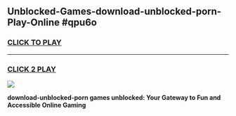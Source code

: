 
## Unblocked-Games-download-unblocked-porn-Play-Online #qpu6o
<h3>
<a href="https://news.freeplayer.one?title=download-unblocked-porn&ref=3">CLICK TO PLAY</a></h3>
<hr>

<h3>
<a href="https://news.freeplayer.one?title=download-unblocked-porn&ref=3">CLICK 2 PLAY</a>
  
</h3>

<a href="https://news.freeplayer.one?title=download-unblocked-porn&ref=3"><img src="https://clearcache.store/games.png"></a>


**download-unblocked-porn games unblocked: Your Gateway to Fun and Accessible Online Gaming**
